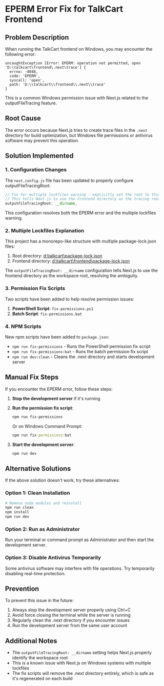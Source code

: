 # EPERM Error Fix for TalkCart Frontend

## Problem Description

When running the TalkCart frontend on Windows, you may encounter the following error:

```
uncaughtException [Error: EPERM: operation not permitted, open 'D:\talkcart\frontend\.next\trace'] {
  errno: -4048,
  code: 'EPERM',
  syscall: 'open',
  path: 'D:\\talkcart\\frontend\\.next\\trace'
}
```

This is a common Windows permission issue with Next.js related to the outputFileTracing feature.

## Root Cause

The error occurs because Next.js tries to create trace files in the `.next` directory for build optimization, but Windows file permissions or antivirus software may prevent this operation.

## Solution Implemented

### 1. Configuration Changes

The `next.config.js` file has been updated to properly configure outputFileTracingRoot:

```javascript
// Fix for multiple lockfiles warning - explicitly set the root to this directory
// This tells Next.js to use the frontend directory as the tracing root instead of trying to detect it
outputFileTracingRoot: __dirname,
```

This configuration resolves both the EPERM error and the multiple lockfiles warning.

### 2. Multiple Lockfiles Explanation

This project has a monorepo-like structure with multiple package-lock.json files:
1. Root directory: [d:\talkcart\package-lock.json](file:///D:/talkcart/package-lock.json)
2. Frontend directory: [d:\talkcart\frontend\package-lock.json](file:///D:/talkcart/frontend/package-lock.json)

The `outputFileTracingRoot: __dirname` configuration tells Next.js to use the frontend directory as the workspace root, resolving the ambiguity.

### 3. Permission Fix Scripts

Two scripts have been added to help resolve permission issues:

1. **PowerShell Script**: `fix-permissions.ps1`
2. **Batch Script**: `fix-permissions.bat`

### 4. NPM Scripts

New npm scripts have been added to `package.json`:

- `npm run fix-permissions` - Runs the PowerShell permission fix script
- `npm run fix-permissions:bat` - Runs the batch permission fix script
- `npm run dev:clean` - Cleans the .next directory and starts development server

## Manual Fix Steps

If you encounter the EPERM error, follow these steps:

1. **Stop the development server** if it's running

2. **Run the permission fix script**:
   ```bash
   npm run fix-permissions
   ```
   Or on Windows Command Prompt:
   ```cmd
   npm run fix-permissions:bat
   ```

3. **Start the development server**:
   ```bash
   npm run dev
   ```

## Alternative Solutions

If the above solution doesn't work, try these alternatives:

### Option 1: Clean Installation
```bash
# Remove node_modules and reinstall
npm run clean
npm install
npm run dev
```

### Option 2: Run as Administrator
Run your terminal or command prompt as Administrator and then start the development server.

### Option 3: Disable Antivirus Temporarily
Some antivirus software may interfere with file operations. Try temporarily disabling real-time protection.

## Prevention

To prevent this issue in the future:

1. Always stop the development server properly using Ctrl+C
2. Avoid force closing the terminal while the server is running
3. Regularly clean the .next directory if you encounter issues
4. Run the development server from the same user account

## Additional Notes

- The `outputFileTracingRoot: __dirname` setting helps Next.js properly identify the workspace root
- This is a known issue with Next.js on Windows systems with multiple lockfiles
- The fix scripts will remove the .next directory entirely, which is safe as it's regenerated on each build